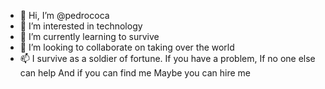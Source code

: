 - 👋 Hi, I’m @pedrococa
- 👀 I’m interested in technology
- 🌱 I’m currently learning to survive
- 💞️ I’m looking to collaborate on taking over the world
- 📫 I survive as a soldier of fortune.
If you have a problem,
If no one else can help
And if you can find me
Maybe you can hire me

<!---
pedrococa/pedrococa is a ✨ special ✨ repository because its `README.md` (this file) appears on your GitHub profile.
You can click the Preview link to take a look at your changes.
--->
